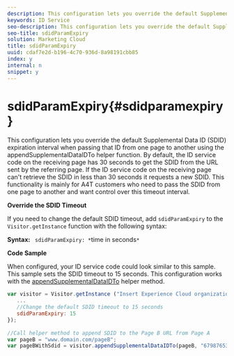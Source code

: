```yaml
---
description: This configuration lets you override the default Supplemental Data ID (SDID) expiration interval when passing that ID from one page to another using the appendSupplementalDataIDTo helper function. By default, the ID service code on the receiving page has 30 seconds to get the SDID from the URL sent by the referring page. If the ID service code on the receiving page can't retrieve the SDID in less than 30 seconds it requests a new SDID. This functionality is mainly for A4T customers who need to pass the SDID from one page to another and want control over this timeout interval.
keywords: ID Service
seo-description: This configuration lets you override the default Supplemental Data ID (SDID) expiration interval when passing that ID from one page to another using the appendSupplementalDataIDTo helper function. By default, the ID service code on the receiving page has 30 seconds to get the SDID from the URL sent by the referring page. If the ID service code on the receiving page can't retrieve the SDID in less than 30 seconds it requests a new SDID. This functionality is mainly for A4T customers who need to pass the SDID from one page to another and want control over this timeout interval.
seo-title: sdidParamExpiry
solution: Marketing Cloud
title: sdidParamExpiry
uuid: cdaf7e2d-b196-4c70-936d-8a98191cbb85
index: y
internal: n
snippet: y
---
```


# sdidParamExpiry{#sdidparamexpiry}

This configuration lets you override the default Supplemental Data ID (SDID) expiration interval when passing that ID from one page to another using the appendSupplementalDataIDTo helper function. By default, the ID service code on the receiving page has 30 seconds to get the SDID from the URL sent by the referring page. If the ID service code on the receiving page can't retrieve the SDID in less than 30 seconds it requests a new SDID. This functionality is mainly for A4T customers who need to pass the SDID from one page to another and want control over this timeout interval.

 **Override the SDID Timeout**

If you need to change the default SDID timeout, add `sdidParamExpiry` to the `Visitor.getInstance` function with the following syntax:

**Syntax:** ` sdidParamExpiry: *`time in seconds`*`

**Code Sample**

When configured, your ID service code could look similar to this sample. This sample sets the SDID timeout to 15 seconds. This configuration works with the [appendSupplementalDataIDTo](../../mcvid-library/mcvid-get-set/mcvid-appendsupplementaldataidto.md#reference-65d09de6fde0418f8c62fa79304a755d) helper method.

```js
var visitor = Visitor.getInstance ("Insert Experience Cloud organization ID here",{ 
   ... 
   //Change the default SDID timeout to 15 seconds 
   sdidParamExpiry: 15 
}); 
 
//Call helper method to append SDID to the Page B URL from Page A 
var pageB = "www.domain.com/pageB"; 
var pageBWithSdid = visitor.appendSupplementalDataIDTo(pageB, "67987653465787219"); 

```

